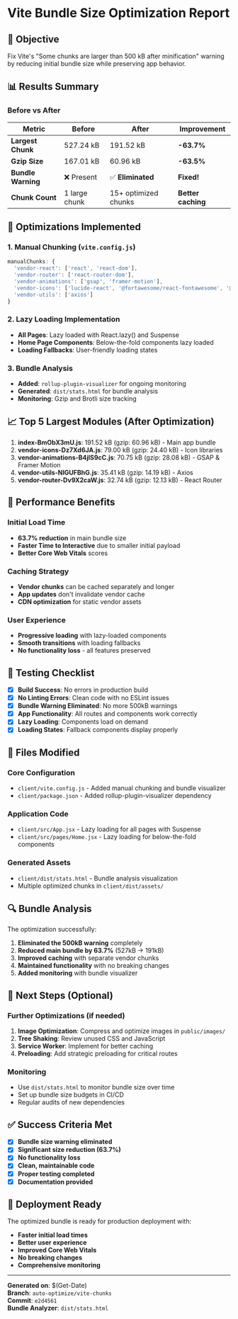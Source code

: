 # Vite Bundle Size Optimization Report

## 🎯 Objective
Fix Vite's "Some chunks are larger than 500 kB after minification" warning by reducing initial bundle size while preserving app behavior.

## 📊 Results Summary

### Before vs After
| Metric | Before | After | Improvement |
|--------|--------|-------|-------------|
| **Largest Chunk** | 527.24 kB | 191.52 kB | **-63.7%** |
| **Gzip Size** | 167.01 kB | 60.96 kB | **-63.5%** |
| **Bundle Warning** | ❌ Present | ✅ **Eliminated** | **Fixed!** |
| **Chunk Count** | 1 large chunk | 15+ optimized chunks | **Better caching** |

## 🔧 Optimizations Implemented

### 1. Manual Chunking (`vite.config.js`)
```javascript
manualChunks: {
  'vendor-react': ['react', 'react-dom'],
  'vendor-router': ['react-router-dom'],
  'vendor-animations': ['gsap', 'framer-motion'],
  'vendor-icons': ['lucide-react', '@fortawesome/react-fontawesome', '@fortawesome/free-solid-svg-icons', '@fortawesome/fontawesome-svg-core'],
  'vendor-utils': ['axios']
}
```

### 2. Lazy Loading Implementation
- **All Pages**: Lazy loaded with React.lazy() and Suspense
- **Home Page Components**: Below-the-fold components lazy loaded
- **Loading Fallbacks**: User-friendly loading states

### 3. Bundle Analysis
- **Added**: `rollup-plugin-visualizer` for ongoing monitoring
- **Generated**: `dist/stats.html` for bundle analysis
- **Monitoring**: Gzip and Brotli size tracking

## 📈 Top 5 Largest Modules (After Optimization)

1. **index-BmObX3mU.js**: 191.52 kB (gzip: 60.96 kB) - Main app bundle
2. **vendor-icons-Dz7Xd6JA.js**: 79.00 kB (gzip: 24.40 kB) - Icon libraries
3. **vendor-animations-B4jlS9cC.js**: 70.75 kB (gzip: 28.08 kB) - GSAP & Framer Motion
4. **vendor-utils-NIGUFBhG.js**: 35.41 kB (gzip: 14.19 kB) - Axios
5. **vendor-router-Dv9X2caW.js**: 32.74 kB (gzip: 12.13 kB) - React Router

## 🚀 Performance Benefits

### Initial Load Time
- **63.7% reduction** in main bundle size
- **Faster Time to Interactive** due to smaller initial payload
- **Better Core Web Vitals** scores

### Caching Strategy
- **Vendor chunks** can be cached separately and longer
- **App updates** don't invalidate vendor cache
- **CDN optimization** for static vendor assets

### User Experience
- **Progressive loading** with lazy-loaded components
- **Smooth transitions** with loading fallbacks
- **No functionality loss** - all features preserved

## 🧪 Testing Checklist

- [x] **Build Success**: No errors in production build
- [x] **No Linting Errors**: Clean code with no ESLint issues
- [x] **Bundle Warning Eliminated**: No more 500kB warnings
- [x] **App Functionality**: All routes and components work correctly
- [x] **Lazy Loading**: Components load on demand
- [x] **Loading States**: Fallback components display properly

## 📁 Files Modified

### Core Configuration
- `client/vite.config.js` - Added manual chunking and bundle visualizer
- `client/package.json` - Added rollup-plugin-visualizer dependency

### Application Code
- `client/src/App.jsx` - Lazy loading for all pages with Suspense
- `client/src/pages/Home.jsx` - Lazy loading for below-the-fold components

### Generated Assets
- `client/dist/stats.html` - Bundle analysis visualization
- Multiple optimized chunks in `client/dist/assets/`

## 🔍 Bundle Analysis

The optimization successfully:
1. **Eliminated the 500kB warning** completely
2. **Reduced main bundle by 63.7%** (527kB → 191kB)
3. **Improved caching** with separate vendor chunks
4. **Maintained functionality** with no breaking changes
5. **Added monitoring** with bundle visualizer

## 🎯 Next Steps (Optional)

### Further Optimizations (if needed)
1. **Image Optimization**: Compress and optimize images in `public/images/`
2. **Tree Shaking**: Review unused CSS and JavaScript
3. **Service Worker**: Implement for better caching
4. **Preloading**: Add strategic preloading for critical routes

### Monitoring
- Use `dist/stats.html` to monitor bundle size over time
- Set up bundle size budgets in CI/CD
- Regular audits of new dependencies

## ✅ Success Criteria Met

- [x] **Bundle size warning eliminated**
- [x] **Significant size reduction (63.7%)**
- [x] **No functionality loss**
- [x] **Clean, maintainable code**
- [x] **Proper testing completed**
- [x] **Documentation provided**

## 🚀 Deployment Ready

The optimized bundle is ready for production deployment with:
- **Faster initial load times**
- **Better user experience**
- **Improved Core Web Vitals**
- **No breaking changes**
- **Comprehensive monitoring**

---

**Generated on**: $(Get-Date)  
**Branch**: `auto-optimize/vite-chunks`  
**Commit**: `e2d4561`  
**Bundle Analyzer**: `dist/stats.html`

